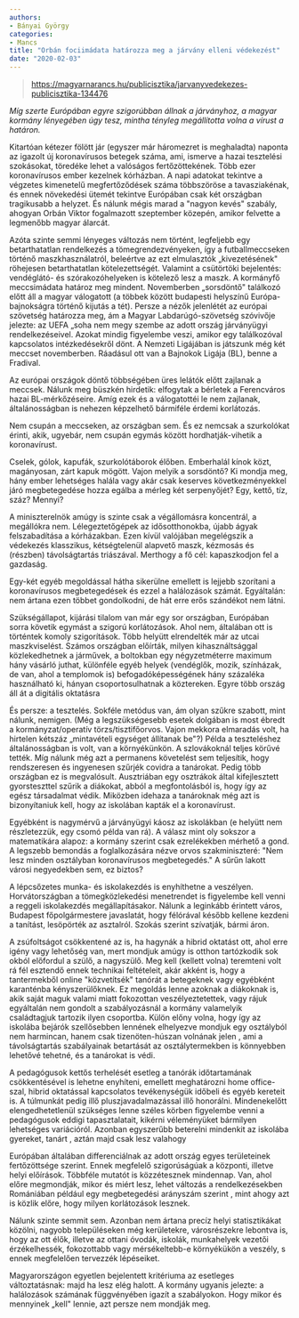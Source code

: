 ```yaml
---
authors:
- Bányai György
categories:
- Mancs
title: "Orbán fociimádata határozza meg a járvány elleni védekezést"
date: "2020-02-03"
---
```


> https://magyarnarancs.hu/publicisztika/jarvanyvedekezes-publicisztika-134476

*Míg szerte Európában egyre szigorúbban állnak a járványhoz, a magyar kormány lényegében úgy tesz, mintha tényleg megállította volna a vírust a határon.*


Kitartóan kétezer fölött jár (egyszer már háromezret is meghaladta) naponta az igazolt új koronavírusos betegek száma, ami, ismerve a hazai tesztelési szokásokat, töredéke lehet a valóságos fertőzöttekének. Több ezer koronavírusos ember kezelnek kórházban. A napi adatokat tekintve a végzetes kimenetelű megfertőződések száma többszöröse a tavasziakénak, és ennek növekedési ütemét tekintve Európában csak két országban tragikusabb a helyzet. És nálunk mégis marad a "nagyon kevés" szabály, ahogyan Orbán Viktor fogalmazott szeptember közepén, amikor felvette a legmenőbb magyar álarcát.

Azóta szinte semmi lényeges változás nem történt, legfeljebb egy betarthatatlan rendelkezés a tömegrendezvényeken, így a futballmeccseken történő maszkhasználatról, beleértve az ezt elmulasztók „kivezetésének" röhejesen betarthatatlan kötelezettségét. Valamint a csütörtöki bejelentés: vendéglátó- és szórakozóhelyeken is kötelező lesz a maszk. A kormányfő meccsimádata határoz meg mindent. Novemberben „sorsdöntő" találkozó előtt áll a magyar válogatott (a többek között budapesti helyszínű Európa-bajnokságra történő kijutás a tét). Persze a nézők jelenlétét az európai szövetség határozza meg, ám a Magyar Labdarúgó-szövetség szóvivője jelezte: az UEFA „soha nem megy szembe az adott ország járványügyi rendelkezéseivel. Azokat mindig figyelembe veszi, amikor egy találkozóval kapcsolatos intézkedésekről dönt. A Nemzeti Ligájában is játszunk még két meccset novemberben. Ráadásul ott van a Bajnokok Ligája (BL), benne a Fradival.

Az európai országok döntő többségében üres lelátók előtt zajlanak a meccsek. Nálunk meg büszkén hirdetik: elfogytak a bérletek a Ferencváros hazai BL-mérkőzéseire. Amíg ezek és a válogatottéi le nem zajlanak, általánosságban is nehezen képzelhető bármiféle érdemi korlátozás.

Nem csupán a meccseken, az országban sem. És ez nemcsak a szurkolókat érinti, akik, ugyebár, nem csupán egymás között hordhatják-vihetik a koronavírust.

Cselek, gólok, kapufák, szurkolótáborok élőben. Emberhalál kínok közt, magányosan, zárt kapuk mögött. Vajon melyik a sorsdöntő? Ki mondja meg, hány ember lehetséges halála  vagy akár csak keserves következményekkel járó megbetegedése  hozza egálba a mérleg két serpenyőjét? Egy, kettő, tíz, száz? Mennyi?

A miniszterelnök amúgy is szinte csak a végállomásra koncentrál, a megállókra nem. Lélegeztetőgépek az idősotthonokba, újabb ágyak felszabadítása a kórházakban. Ezen kívül valójában megelégszik a védekezés klasszikus, kétségtelenül alapvető  maszk, kézmosás és (részben) távolságtartás  triászával. Merthogy a fő cél: kapaszkodjon fel a gazdaság.

Egy-két egyéb megoldással hátha sikerülne emellett is lejjebb szorítani a koronavírusos megbetegedések és ezzel a halálozások számát. Egyáltalán: nem ártana ezen többet gondolkodni, de hát erre erős szándékot nem látni.

Szükségállapot, kijárási tilalom van már egy sor országban, Európában sorra követik egymást a szigorú korlátozások. Ahol nem, általában ott is történtek komoly szigorítások. Több helyütt elrendelték már az utcai maszkviselést. Számos országban előírták, milyen kihasználtsággal közlekedhetnek a járművek, a boltokban egy négyzetméterre maximum hány vásárló juthat, különféle egyéb helyek (vendéglők, mozik, színházak, de van, ahol a templomok is) befogadóképességének hány százaléka használható ki, hányan csoportosulhatnak a köztereken. Egyre több ország áll át a digitális oktatásra

És persze: a tesztelés. Sokféle metódus van, ám olyan szűkre szabott, mint nálunk, nemigen. (Még a legszükségesebb esetek dolgában is most ébredt a kormányzat/operatív törzs/tisztifőorvos. Vajon mekkora elmaradás volt, ha hirtelen kétszáz „mintavételi egységet állítanak be"?) Példa a teszteléshez általánosságban is volt, van a környékünkön. A szlovákoknál teljes körűvé tették. Míg nálunk még azt a permanens követelést sem teljesítik, hogy rendszeresen és ingyenesen szűrjék covidra a tanárokat. Pedig több országban ez is megvalósult. Ausztriában  egy osztrákok által kifejlesztett gyorsteszttel  szűrik a diákokat, abból a megfontolásból is, hogy így az egész társadalmat védik. Miközben idehaza a tanároknak még azt is bizonyítaniuk kell, hogy az iskolában kapták el a koronavírust.

Egyébként is nagymérvű a járványügyi káosz az iskolákban (e helyütt nem részletezzük, egy csomó példa van rá). A válasz  mint oly sokszor  a matematikára alapoz: a kormány szerint csak ezrelékekben mérhető a gond. A legszebb bemondás a foglalkozására nézve orvos szakminiszteré: "Nem lesz minden osztályban koronavírusos megbetegedés." A sűrűn lakott városi negyedekben sem, ez biztos?

A lépcsőzetes munka- és iskolakezdés is enyhíthetne a veszélyen. Horvátországban a tömegközlekedési menetrendet is figyelembe kell venni a reggeli iskolakezdés megállapításakor. Nálunk a leginkább érintett város, Budapest főpolgármestere javaslatát, hogy félórával később kellene kezdeni a tanítást, lesöpörték az asztalról. Szokás szerint szívatják, bármi áron.

A zsúfoltságot csökkentené az is, ha hagynák a hibrid oktatást ott, ahol erre igény vagy lehetőség van, mert mondjuk amúgy is otthon tartózkodik  sok okból előfordul  a szülő, a nagyszülő. Meg kell (kellett volna) teremteni  volt rá fél esztendő  ennek technikai feltételeit, akár akként is, hogy a tantermekből online "közvetítsék" tanórát a betegeknek vagy egyébként karanténba kényszerülőknek. Ez megoldás lenne azoknak a diákoknak is, akik saját maguk valami miatt fokozottan veszélyeztetettek, vagy  rájuk egyáltalán nem gondolt a szabályozásnál a kormány  valamelyik családtagjuk tartozik ilyen csoportba.  Külön előny volna, hogy így az iskolába bejárók szellősebben lennének elhelyezve  mondjuk egy osztályból nem harmincan, hanem csak tizenöten-húszan volnának jelen , ami a távolságtartás szabályainak betartását az osztálytermekben is könnyebben lehetővé tehetné, és a tanárokat is védi.

A pedagógusok kettős terhelését esetleg a tanórák időtartamának csökkentésével is lehetne enyhíteni, emellett meghatározni home office-szal, hibrid oktatással kapcsolatos tevékenységük időbeli és egyéb kereteit is. A túlmunkát pedig illő pluszjavadalmazással illő honorálni. Mindenekelőtt elengedhetetlenül szükséges lenne széles körben figyelembe venni a pedagógusok eddigi tapasztalatait, kikérni véleményüket bármilyen lehetséges variációról. Azonban egyszerűbb beterelni mindenkit az iskolába  gyereket, tanárt , aztán majd csak lesz valahogy

Európában általában differenciálnak az adott ország egyes területeinek fertőzöttsége szerint. Ennek megfelelő szigorúságúak a központi, illetve helyi előírások. Többféle mutatót is közzétesznek mindennap. Van, ahol előre megmondják, mikor és miért lesz, lehet változás a rendelkezésekben  Romániában például egy megbetegedési arányszám szerint , mint ahogy azt is közlik előre, hogy milyen korlátozások lesznek.

Nálunk szinte semmit sem. Azonban nem ártana precíz helyi statisztikákat közölni, nagyobb településeken még kerületekre, városrészekre lebontva is, hogy az ott élők, illetve az ottani óvodák, iskolák, munkahelyek vezetői érzékelhessék, fokozottabb vagy mérsékeltebb-e környékükön a veszély, s ennek megfelelően tervezzék lépéseiket.

Magyarországon egyetlen bejelentett kritériuma az esetleges változtatásnak: majd ha lesz elég halott. A kormány ugyanis jelezte: a halálozások számának függvényében igazít a szabályokon. Hogy mikor és mennyinek „kell" lennie, azt persze nem mondják meg.
